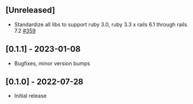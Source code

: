 ## [Unreleased]

- Standardize all libs to support ruby 3.0, ruby 3.3 x rails 6.1 through rails 7.2 [#359](https://github.com/powerhome/power-tools/pull/359)

## [0.1.1] - 2023-01-08

- Bugfixes, minor version bumps

## [0.1.0] - 2022-07-28

- Initial release
